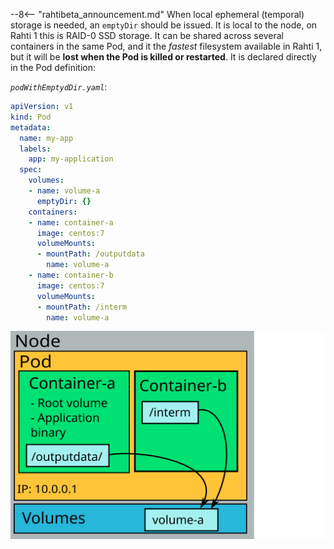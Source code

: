 --8<-- "rahtibeta_announcement.md"
When local ephemeral (temporal) storage is needed, an `emptyDir` should be issued. It is local to the node, on Rahti 1 this is RAID-0 SSD storage. It can be shared across several containers in the same Pod, and it the *fastest* filesystem available in Rahti 1, but it will be **lost when the Pod is killed or restarted**. It is declared directly in the Pod definition:

*`podWithEmptydDir.yaml`*:

```yaml
apiVersion: v1
kind: Pod
metadata:
  name: my-app
  labels:
    app: my-application
  spec:
    volumes:
    - name: volume-a
      emptyDir: {}
    containers:
    - name: container-a
      image: centos:7
      volumeMounts:
      - mountPath: /outputdata
        name: volume-a
    - name: container-b
      image: centos:7
      volumeMounts:
      - mountPath: /interm
        name: volume-a
```

![emptyDir](../../img/pods-and-storage-emptydir.drawio.svg)
